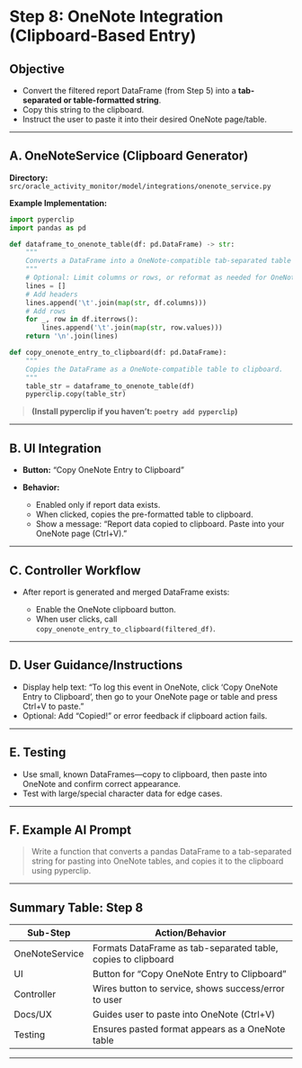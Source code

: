 # **Step 8: OneNote Integration (Clipboard-Based Entry)**

## **Objective**

* Convert the filtered report DataFrame (from Step 5) into a **tab-separated or table-formatted string**.
* Copy this string to the clipboard.
* Instruct the user to paste it into their desired OneNote page/table.

---

## **A. OneNoteService (Clipboard Generator)**

**Directory:**
`src/oracle_activity_monitor/model/integrations/onenote_service.py`

**Example Implementation:**

```python
import pyperclip
import pandas as pd

def dataframe_to_onenote_table(df: pd.DataFrame) -> str:
    """
    Converts a DataFrame into a OneNote-compatible tab-separated table string.
    """
    # Optional: Limit columns or rows, or reformat as needed for OneNote
    lines = []
    # Add headers
    lines.append('\t'.join(map(str, df.columns)))
    # Add rows
    for _, row in df.iterrows():
        lines.append('\t'.join(map(str, row.values)))
    return '\n'.join(lines)

def copy_onenote_entry_to_clipboard(df: pd.DataFrame):
    """
    Copies the DataFrame as a OneNote-compatible table to clipboard.
    """
    table_str = dataframe_to_onenote_table(df)
    pyperclip.copy(table_str)
```

> **(Install pyperclip if you haven’t: `poetry add pyperclip`)**

---

## **B. UI Integration**

* **Button:** “Copy OneNote Entry to Clipboard”
* **Behavior:**

  * Enabled only if report data exists.
  * When clicked, copies the pre-formatted table to clipboard.
  * Show a message:
    “Report data copied to clipboard. Paste into your OneNote page (Ctrl+V).”

---

## **C. Controller Workflow**

* After report is generated and merged DataFrame exists:

  * Enable the OneNote clipboard button.
  * When user clicks, call `copy_onenote_entry_to_clipboard(filtered_df)`.

---

## **D. User Guidance/Instructions**

* Display help text:
  “To log this event in OneNote, click ‘Copy OneNote Entry to Clipboard’, then go to your OneNote page or table and press Ctrl+V to paste.”
* Optional: Add “Copied!” or error feedback if clipboard action fails.

---

## **E. Testing**

* Use small, known DataFrames—copy to clipboard, then paste into OneNote and confirm correct appearance.
* Test with large/special character data for edge cases.

---

## **F. Example AI Prompt**

> Write a function that converts a pandas DataFrame to a tab-separated string for pasting into OneNote tables, and copies it to the clipboard using pyperclip.

---

## **Summary Table: Step 8**

| Sub-Step       | Action/Behavior                                               |
| -------------- | ------------------------------------------------------------- |
| OneNoteService | Formats DataFrame as tab-separated table, copies to clipboard |
| UI             | Button for “Copy OneNote Entry to Clipboard”                  |
| Controller     | Wires button to service, shows success/error to user          |
| Docs/UX        | Guides user to paste into OneNote (Ctrl+V)                    |
| Testing        | Ensures pasted format appears as a OneNote table              |

---
